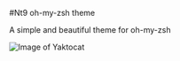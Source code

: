 #Nt9 oh-my-zsh theme

A simple and beautiful theme for oh-my-zsh

![Image of Yaktocat](https://raw.githubusercontent.com/lenguyenthanh/nt9-oh-my-zsh-theme/master/nt9.png)
